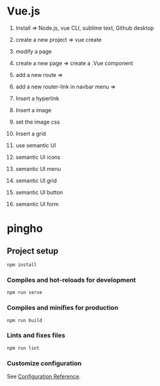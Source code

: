 # Vue.js

1. Install => Node.js, vue CLI, sublime text, Github desktop
2. create a new project => vue create
3. modify a page

4. create a new page => create a .Vue component
5. add a new route =>
6. add a new router-link in navbar menu =>

7. Insert a hyperlink
8. Insert a image
9. set the image css
10. Insert a grid

11. use semantic UI
12. semantic UI icons
13. semantic UI menu
14. semantic UI grid
15. semantic UI button
16. semantic UI form


# pingho

## Project setup
```
npm install
```

### Compiles and hot-reloads for development
```
npm run serve
```

### Compiles and minifies for production
```
npm run build
```

### Lints and fixes files
```
npm run lint
```

### Customize configuration
See [Configuration Reference](https://cli.vuejs.org/config/).
